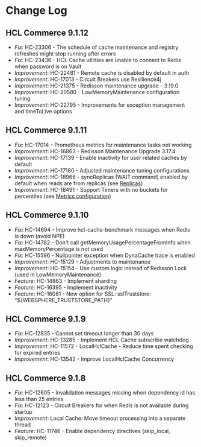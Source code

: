 # Change Log

## HCL Commerce 9.1.12

- *Fix:* HC-23306 - The schedule of cache maintenance and registry refreshes might stop running after errors
- *Fix:* HC-23436 - HCL Cache utilities are unable to connect to Redis when password is on Vault
- *Improvement*: HC-22481 - Remote cache is disabled by default in auth
- *Improvement*: HC-17013 - Circuit Breakers use Resilience4j
- *Improvement*: HC-21375 - Redisson maintenance upgrade - 3.19.0
- *Improvement*: HC-20580 - LowMemoryMaintenance configuration tuning
- *Improvement*: HC-22795 - Improvements for exception management and timeToLive options


## HCL Commerce 9.1.11

- *Fix*: HC-17014 - Prometheus metrics for maintenance tasks not working
- *Improvement*: HC-16863 - Redisson Maintenance Upgrade 3.17.4
- *Improvement*: HC-17139 - Enable inactivity for user related caches by default
- *Improvement*: HC-17180 - Adjusted maintenance tuning configurations
- *Improvement*: HC-18966 - syncReplicas (WAIT command) enabled by default when reads are from replicas (see [Replicas](RedisReplicas.md#hcl-cache-configurations))
- *Improvement*: HC-18491 - Support Timers with no buckets for percentiles (see [Metrics configuration](MetricsConfiguration.md))


## HCL Commerce 9.1.10

- *Fix*: HC-14694 - Improve hcl-cache-benchmark messages when Redis is down (avoid NPE)
- *Fix*: HC-14782 - Don't call getMemoryUsagePercentageFromInfo when maxMemoryPercentage is not used
- *Fix*: HC-15596 - Nullpointer exception when DynaCache trace is enabled
- *Improvement*: HC-15129 - Adjustments to maintenance
- *Improvement*: HC-15154 - Use custom logic instead of Redisson Lock (used in LowMemoryMaintenance)
- *Feature*: HC-14863 - Implement sharding
- *Feature*: HC-16395 - Implement inactivity
- *Feature*: HC-16081 - New option for SSL: sslTruststore: "${WEBSPHERE_TRUSTSTORE_PATH}"

## HCL Commerce 9.1.9

- *Fix*: HC-12835 - Cannot set timeout longer than 30 days
- *Improvement*: HC-13285 - Implement HCL Cache subscribe watchdog
- *Improvement*: HC-11572 - LocalHclCache - Reduce time spent checking for expired entries
- *Improvement*: HC-13542 - Improve LocalHclCache Concurrency

## HCL Commerce 9.1.8

- *Fix*: HC-12605 - Invalidation messages missing when dependency id has less than 25 entries
- *Fix*: HC-12123 - Circuit Breakers for when Redis is not available during startup
- *Improvement*: Local Cache: Move timeout processing into a separate thread
- *Feature*: HC-11746 - Enable dependency directives (skip_local, skip_remote)
